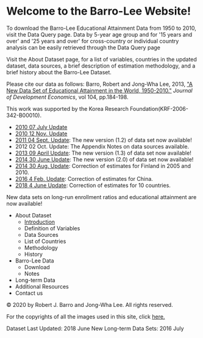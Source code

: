 ﻿
# Welcome to the Barro-Lee Website!

To download the Barro-Lee Educational Attainment Data from 1950 to 2010, visit the Data Query page. Data by 5-year age group and for '15 years and over' and '25 years and over' for cross-country or individual country analysis can be easily retrieved through the Data Query page 

Visit the About Dataset page, for a list of variables, countries in the updated dataset, data sources, a brief description of estimation methodology, and a brief history about the Barro-Lee Dataset.

Please cite our data as follows: Barro, Robert and Jong-Wha Lee, 2013, ["A New Data Set of Educational Attainment in the World, 1950-2010."](https://doi.org/10.1016/j.jdeveco.2012.10.001) *Journal of Development Economics*, vol 104, pp.184-198.

This work was supported by the Korea Research Foundation(KRF-2006-342-B00010).

 - [2010 07 July Update](UpdateNote/2010July.md)
 - [2010 12 Nov. Update](UpdateNote/2010Nov.md)
 - [2011 04 Sept. Update](UpdateNote/2011Sept.md): The new version (1.2) of data set now available!
 - 2012 02 Oct. Update: The Appendix Notes on data sources available.
 - [2013 09 April Update](UpdateNote/2013April.md): The new version (1.3) of data set now available!
 - [2014 30 June Update](UpdateNote/2014June.md): The new version (2.0) of data set now available!
 - [2014 30 Aug. Update](UpdateNote/2014Aug.md): Correction of estimates for Finland in 2005 and 2010.
 - [2016 4 Feb. Update](UpdateNote/2016Feb.md): Correction of estimates for China.
 - [2018 4 June Update](UpdateNote/2018June.md): Correction of estimates for 10 countries.

New data sets on long-run enrollment ratios and educational attainment are now available!

 - About Dataset
	 - [Introduction](Introduction.md)
	 - Definition of Variables
	 - Data Sources
	 - List of Countries
	 - Methodology
	 - History
 - Barro-Lee Data
	 - Download
	 - Notes
 - Long-term Data
 - Additional Resources
 - Contact us

© 2020 by Robert J. Barro and Jong-Wha Lee. All rights reserved.

For the copyrights of all the images used in this site, click  [here.](http://www.barrolee.com/picright)

Dataset Last Updated: 2018 June 
New Long-term Data Sets: 2016 July 
